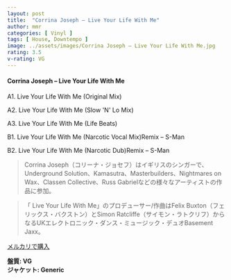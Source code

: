 ```yaml
---
layout: post
title:  "Corrina Joseph – Live Your Life With Me"
author: mmr
categories: [ Vinyl ]
tags: [ House, Downtempo ]
image: ../assets/images/Corrina Joseph – Live Your Life With Me.jpg
rating: 3.5
v-rating: VG
---
```


#### Corrina Joseph – Live Your Life With Me

A1. Live Your Life With Me (Original Mix)

A2. Live Your Life With Me (Slow 'N' Lo Mix)

A3. Live Your Life With Me (Life Beats)

B1. Live Your Life With Me (Narcotic Vocal Mix)Remix – S-Man

B2. Live Your Life With Me (Narcotic Dub)Remix – S-Man

> Corrina Joseph（コリーナ・ジョセフ）はイギリスのシンガーで、Underground Solution、Kamasutra、Masterbuilders、Nightmares on Wax、Classen Collective、Russ Gabrielなどの様々なアーティストの作品に参加。

> 「 Live Your Life With Me」のプロデューサー/作曲はFelix Buxton（フェリックス・バクストン）とSimon Ratcliffe（サイモン・ラトクリフ）からなるUKエレクトロニック・ダンス・ミュージック・デュオBasement Jaxx。

[メルカリで購入](https://jp.mercari.com/item/m24022000803)

<div class="mt-4 mb-4 d-flex align-items-center">
<strong class="mr-1">盤質: VG</strong>
</div>
<div class="mt-4 mb-4 d-flex align-items-center">
<strong class="mr-1">ジャケット: Generic</strong>
</div>
